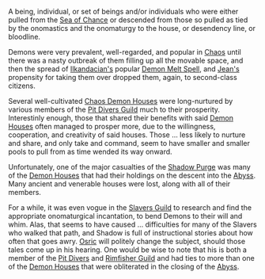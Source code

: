 A being, individual, or set of beings and/or individuals who were either pulled from the [Sea of Chance](SeaOfChance) or descended from those so pulled as tied by the onomastics and the onomaturgy to the house, or desendency line, or bloodline.

Demons were very prevalent, well-regarded, and popular in [Chaos](CourtsOfChaos) until there was a nasty outbreak of them filling up all the movable space, and then the spread of [Ilkandacian's](IlkandacianOfCara) popular [Demon Melt Spell](DemonMelt), and [Jean's](JeanOfFlorimel) propensity for taking them over dropped them, again, to second-class citizens.

Several well-cultivated [Chaos Demon Houses](ChaosHouses) were long-nurtured by various members of the [Pit Divers Guild](ChaosGuilds#pitdivers) much to their prosperity.  Interestinly enough, those that shared their benefits with said [Demon Houses](ChaosHouses) often managed to prosper more, due to the willingness, cooperation, and creativity of said houses.  Those ... less likely to nurture and share, and only take and command, seem to have smaller and smaller pools to pull from as time wended its way onward.

Unfortunately, one of the major casualties of the [Shadow Purge](ShadowPurge) was many of the [Demon Houses](ChaosHouses) that had their holdings on the descent into the [Abyss](TheAbyss).  Many ancient and venerable houses were lost, along with all of their members.

For a while, it was even vogue in the [Slavers Guild](ChaosGuilds#slavers) to research and find the appropriate onomaturgical incantation, to bend Demons to their will and whim.  Alas, that seems to have caused ... difficulties for many of the Slavers who walked that path, and Shadow is full of instructional stories about how often that goes awry.  [Osric](OsricOfChannicut) will politely change the subject, should those tales come up in his hearing.  One would be wise to note that his is both a member of the [Pit Divers](ChaosGuilds#pitdivers) and [Rimfisher Guild](ChaosGuilds#rimfishers) and had ties to more than one of the [Demon Houses](ChaosHouses) that were obliterated in the closing of the [Abyss](TheAbyss).
